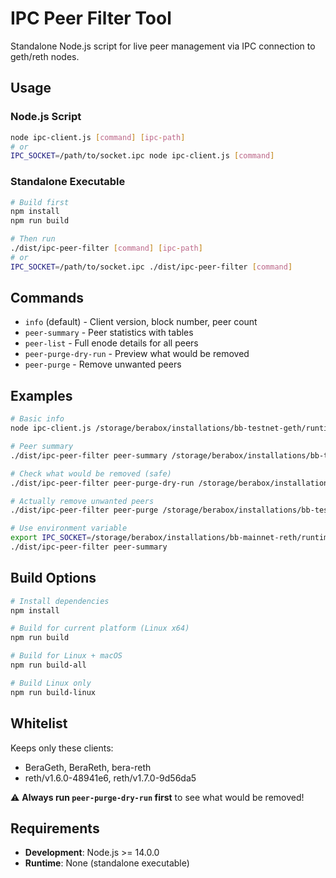 # IPC Peer Filter Tool

Standalone Node.js script for live peer management via IPC connection to geth/reth nodes.

## Usage

### Node.js Script
```bash
node ipc-client.js [command] [ipc-path]
# or
IPC_SOCKET=/path/to/socket.ipc node ipc-client.js [command]
```

### Standalone Executable
```bash
# Build first
npm install
npm run build

# Then run
./dist/ipc-peer-filter [command] [ipc-path]
# or
IPC_SOCKET=/path/to/socket.ipc ./dist/ipc-peer-filter [command]
```

## Commands

- `info` (default) - Client version, block number, peer count
- `peer-summary` - Peer statistics with tables
- `peer-list` - Full enode details for all peers
- `peer-purge-dry-run` - Preview what would be removed
- `peer-purge` - Remove unwanted peers

## Examples

```bash
# Basic info
node ipc-client.js /storage/berabox/installations/bb-testnet-geth/runtime/ipc/geth.ipc

# Peer summary
./dist/ipc-peer-filter peer-summary /storage/berabox/installations/bb-testnet-geth/runtime/ipc/geth.ipc

# Check what would be removed (safe)
./dist/ipc-peer-filter peer-purge-dry-run /storage/berabox/installations/bb-testnet-geth/runtime/ipc/geth.ipc

# Actually remove unwanted peers
./dist/ipc-peer-filter peer-purge /storage/berabox/installations/bb-testnet-geth/runtime/ipc/geth.ipc

# Use environment variable
export IPC_SOCKET=/storage/berabox/installations/bb-mainnet-reth/runtime/ipc/reth.ipc
./dist/ipc-peer-filter peer-summary
```

## Build Options

```bash
# Install dependencies
npm install

# Build for current platform (Linux x64)
npm run build

# Build for Linux + macOS
npm run build-all

# Build Linux only
npm run build-linux
```

## Whitelist

Keeps only these clients:
- BeraGeth, BeraReth, bera-reth
- reth/v1.6.0-48941e6, reth/v1.7.0-9d56da5

⚠️ **Always run `peer-purge-dry-run` first** to see what would be removed!

## Requirements

- **Development**: Node.js >= 14.0.0
- **Runtime**: None (standalone executable)